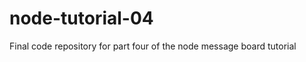 node-tutorial-04
================

Final code repository for part four of the node message board tutorial
